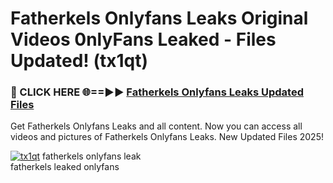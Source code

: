 # Fatherkels Onlyfans Leaks Original Videos 0nlyFans Leaked - Files Updated! (tx1qt)

<h3>🔴 CLICK HERE 🌐==►► <a href="https://tinyurl.com/2jnfzry5" rel="nofollow">Fatherkels Onlyfans Leaks Updated Files</a></h3>

Get Fatherkels Onlyfans Leaks and all content. Now you can access all videos and pictures of Fatherkels Onlyfans Leaks. New Updated Files 2025!

[![tx1qt](https://i.imgur.com/GyGTBgg.gif)](https://tinyurl.com/2jnfzry5)
fatherkels onlyfans leak<br>
fatherkels leaked onlyfans